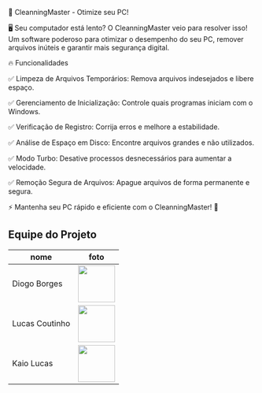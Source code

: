 🚀 CleanningMaster - Otimize seu PC!

🖥️ Seu computador está lento? O CleanningMaster veio para resolver isso! Um software poderoso para otimizar o desempenho do seu PC, remover arquivos inúteis e garantir mais segurança digital.

🔥 Funcionalidades

✅ Limpeza de Arquivos Temporários: Remova arquivos indesejados e libere espaço.

✅ Gerenciamento de Inicialização: Controle quais programas iniciam com o Windows.

✅ Verificação de Registro: Corrija erros e melhore a estabilidade.

✅ Análise de Espaço em Disco: Encontre arquivos grandes e não utilizados.

✅ Modo Turbo: Desative processos desnecessários para aumentar a velocidade.

✅ Remoção Segura de Arquivos: Apague arquivos de forma permanente e segura.

⚡ Mantenha seu PC rápido e eficiente com o CleanningMaster! 🚀

## Equipe do Projeto
| nome | foto |
| -------- | -------- |
| Diogo Borges |<img src="https://github.com/digogsxd.png" height="75" width="75"> |
| Lucas Coutinho |<img src="https://github.com/uscascus.png" height="75" width="75"> |
| Kaio Lucas |<img src="https://github.com/kaiolucas01.png" height="75" width="75"> |
